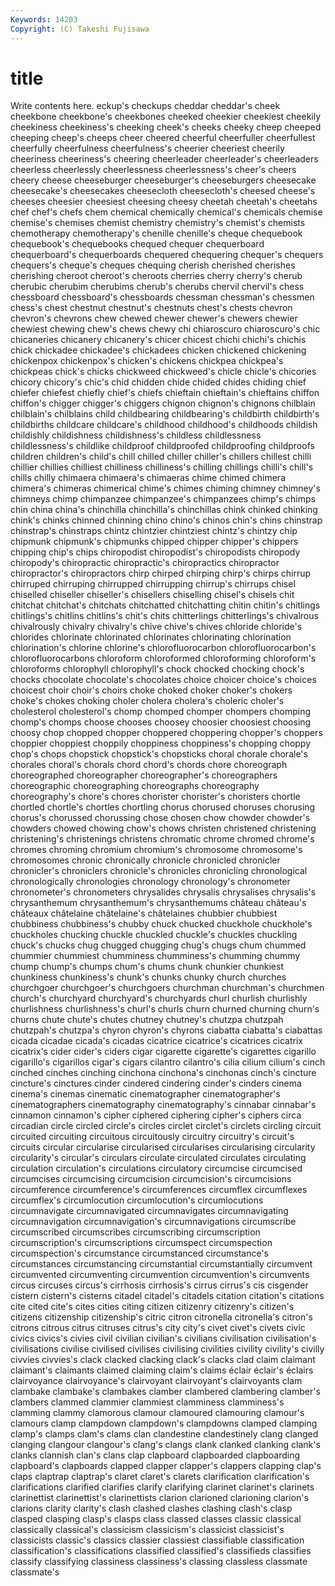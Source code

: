 ```yaml
---
Keywords: 14203 
Copyright: (C) Takeshi Fujisawa
---
```


# title

Write contents here.
eckup's
checkups cheddar cheddar's cheek cheekbone cheekbone's cheekbones cheeked cheekier cheekiest
cheekily cheekiness cheekiness's cheeking cheek's cheeks cheeky cheep cheeped cheeping
cheep's cheeps cheer cheered cheerful cheerfuller cheerfullest cheerfully cheerfulness cheerfulness's
cheerier cheeriest cheerily cheeriness cheeriness's cheering cheerleader cheerleader's cheerleaders cheerless
cheerlessly cheerlessness cheerlessness's cheer's cheers cheery cheese cheeseburger cheeseburger's cheeseburgers
cheesecake cheesecake's cheesecakes cheesecloth cheesecloth's cheesed cheese's cheeses cheesier cheesiest
cheesing cheesy cheetah cheetah's cheetahs chef chef's chefs chem chemical
chemically chemical's chemicals chemise chemise's chemises chemist chemistry chemistry's chemist's
chemists chemotherapy chemotherapy's chenille chenille's cheque chequebook chequebook's chequebooks chequed
chequer chequerboard chequerboard's chequerboards chequered chequering chequer's chequers chequers's cheque's
cheques chequing cherish cherished cherishes cherishing cheroot cheroot's cheroots cherries
cherry cherry's cherub cherubic cherubim cherubims cherub's cherubs chervil chervil's
chess chessboard chessboard's chessboards chessman chessman's chessmen chess's chest chestnut
chestnut's chestnuts chest's chests chevron chevron's chevrons chew chewed chewer
chewer's chewers chewier chewiest chewing chew's chews chewy chi chiaroscuro
chiaroscuro's chic chicaneries chicanery chicanery's chicer chicest chichi chichi's chichis
chick chickadee chickadee's chickadees chicken chickened chickening chickenpox chickenpox's chicken's
chickens chickpea chickpea's chickpeas chick's chicks chickweed chickweed's chicle chicle's
chicories chicory chicory's chic's chid chidden chide chided chides chiding
chief chiefer chiefest chiefly chief's chiefs chieftain chieftain's chieftains chiffon
chiffon's chigger chigger's chiggers chignon chignon's chignons chilblain chilblain's chilblains
child childbearing childbearing's childbirth childbirth's childbirths childcare childcare's childhood childhood's
childhoods childish childishly childishness childishness's childless childlessness childlessness's childlike childproof
childproofed childproofing childproofs children children's child's chill chilled chiller chiller's
chillers chillest chilli chillier chillies chilliest chilliness chilliness's chilling chillings
chilli's chill's chills chilly chimaera chimaera's chimaeras chime chimed chimera
chimera's chimeras chimerical chime's chimes chiming chimney chimney's chimneys chimp
chimpanzee chimpanzee's chimpanzees chimp's chimps chin china china's chinchilla chinchilla's
chinchillas chink chinked chinking chink's chinks chinned chinning chino chino's
chinos chin's chins chinstrap chinstrap's chinstraps chintz chintzier chintziest chintz's
chintzy chip chipmunk chipmunk's chipmunks chipped chipper chipper's chippers chipping
chip's chips chiropodist chiropodist's chiropodists chiropody chiropody's chiropractic chiropractic's chiropractics
chiropractor chiropractor's chiropractors chirp chirped chirping chirp's chirps chirrup chirruped
chirruping chirrupped chirrupping chirrup's chirrups chisel chiselled chiseller chiseller's chisellers
chiselling chisel's chisels chit chitchat chitchat's chitchats chitchatted chitchatting chitin
chitin's chitlings chitlings's chitlins chitlins's chit's chits chitterlings chitterlings's chivalrous
chivalrously chivalry chivalry's chive chive's chives chloride chloride's chlorides chlorinate
chlorinated chlorinates chlorinating chlorination chlorination's chlorine chlorine's chlorofluorocarbon chlorofluorocarbon's chlorofluorocarbons
chloroform chloroformed chloroforming chloroform's chloroforms chlorophyll chlorophyll's chock chocked chocking
chock's chocks chocolate chocolate's chocolates choice choicer choice's choices choicest
choir choir's choirs choke choked choker choker's chokers choke's chokes
choking choler cholera cholera's choleric choler's cholesterol cholesterol's chomp chomped
chomper chompers chomping chomp's chomps choose chooses choosey choosier choosiest
choosing choosy chop chopped chopper choppered choppering chopper's choppers choppier
choppiest choppily choppiness choppiness's chopping choppy chop's chops chopstick chopstick's
chopsticks choral chorale chorale's chorales choral's chorals chord chord's chords
chore choreograph choreographed choreographer choreographer's choreographers choreographic choreographing choreographs choreography
choreography's chore's chores chorister chorister's choristers chortle chortled chortle's chortles
chortling chorus chorused choruses chorusing chorus's chorussed chorussing chose chosen
chow chowder chowder's chowders chowed chowing chow's chows christen christened
christening christening's christenings christens chromatic chrome chromed chrome's chromes chroming
chromium chromium's chromosome chromosome's chromosomes chronic chronically chronicle chronicled chronicler
chronicler's chroniclers chronicle's chronicles chronicling chronological chronologically chronologies chronology chronology's
chronometer chronometer's chronometers chrysalides chrysalis chrysalises chrysalis's chrysanthemum chrysanthemum's chrysanthemums
château château's châteaux châtelaine châtelaine's châtelaines chubbier chubbiest chubbiness chubbiness's
chubby chuck chucked chuckhole chuckhole's chuckholes chucking chuckle chuckled chuckle's
chuckles chuckling chuck's chucks chug chugged chugging chug's chugs chum
chummed chummier chummiest chumminess chumminess's chumming chummy chump chump's chumps
chum's chums chunk chunkier chunkiest chunkiness chunkiness's chunk's chunks chunky
church churches churchgoer churchgoer's churchgoers churchman churchman's churchmen church's churchyard
churchyard's churchyards churl churlish churlishly churlishness churlishness's churl's churls churn
churned churning churn's churns chute chute's chutes chutney chutney's chutzpa
chutzpah chutzpah's chutzpa's chyron chyron's chyrons ciabatta ciabatta's ciabattas cicada
cicadae cicada's cicadas cicatrice cicatrice's cicatrices cicatrix cicatrix's cider cider's
ciders cigar cigarette cigarette's cigarettes cigarillo cigarillo's cigarillos cigar's cigars
cilantro cilantro's cilia cilium cilium's cinch cinched cinches cinching cinchona
cinchona's cinchonas cinch's cincture cincture's cinctures cinder cindered cindering cinder's
cinders cinema cinema's cinemas cinematic cinematographer cinematographer's cinematographers cinematography cinematography's
cinnabar cinnabar's cinnamon cinnamon's cipher ciphered ciphering cipher's ciphers circa
circadian circle circled circle's circles circlet circlet's circlets circling circuit
circuited circuiting circuitous circuitously circuitry circuitry's circuit's circuits circular circularise
circularised circularises circularising circularity circularity's circular's circulars circulate circulated circulates
circulating circulation circulation's circulations circulatory circumcise circumcised circumcises circumcising circumcision
circumcision's circumcisions circumference circumference's circumferences circumflex circumflexes circumflex's circumlocution circumlocution's
circumlocutions circumnavigate circumnavigated circumnavigates circumnavigating circumnavigation circumnavigation's circumnavigations circumscribe circumscribed
circumscribes circumscribing circumscription circumscription's circumscriptions circumspect circumspection circumspection's circumstance circumstanced
circumstance's circumstances circumstancing circumstantial circumstantially circumvent circumvented circumventing circumvention circumvention's
circumvents circus circuses circus's cirrhosis cirrhosis's cirrus cirrus's cis cisgender
cistern cistern's cisterns citadel citadel's citadels citation citation's citations cite
cited cite's cites cities citing citizen citizenry citizenry's citizen's citizens
citizenship citizenship's citric citron citronella citronella's citron's citrons citrous citrus
citruses citrus's city city's civet civet's civets civic civics civics's
civies civil civilian civilian's civilians civilisation civilisation's civilisations civilise civilised
civilises civilising civilities civility civility's civilly civvies civvies's clack clacked
clacking clack's clacks clad claim claimant claimant's claimants claimed claiming
claim's claims éclair éclair's éclairs clairvoyance clairvoyance's clairvoyant clairvoyant's clairvoyants
clam clambake clambake's clambakes clamber clambered clambering clamber's clambers clammed
clammier clammiest clamminess clamminess's clamming clammy clamorous clamour clamoured clamouring
clamour's clamours clamp clampdown clampdown's clampdowns clamped clamping clamp's clamps
clam's clams clan clandestine clandestinely clang clanged clanging clangour clangour's
clang's clangs clank clanked clanking clank's clanks clannish clan's clans
clap clapboard clapboarded clapboarding clapboard's clapboards clapped clapper clapper's clappers
clapping clap's claps claptrap claptrap's claret claret's clarets clarification clarification's
clarifications clarified clarifies clarify clarifying clarinet clarinet's clarinets clarinettist clarinettist's
clarinettists clarion clarioned clarioning clarion's clarions clarity clarity's clash clashed
clashes clashing clash's clasp clasped clasping clasp's clasps class classed
classes classic classical classically classical's classicism classicism's classicist classicist's classicists
classic's classics classier classiest classifiable classification classification's classifications classified classified's
classifieds classifies classify classifying classiness classiness's classing classless classmate classmate's
